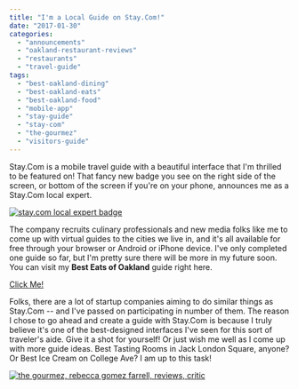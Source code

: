 ```yaml
---
title: "I'm a Local Guide on Stay.Com!"
date: "2017-01-30"
categories: 
  - "announcements"
  - "oakland-restaurant-reviews"
  - "restaurants"
  - "travel-guide"
tags: 
  - "best-oakland-dining"
  - "best-oakland-eats"
  - "best-oakland-food"
  - "mobile-app"
  - "stay-guide"
  - "stay-com"
  - "the-gourmez"
  - "visitors-guide"
---
```


Stay.Com is a mobile travel guide with a beautiful interface that I'm thrilled to be featured on! That fancy new badge you see on the right side of the screen, or bottom of the screen if you're on your phone, announces me as a Stay.Com local expert.

[![stay.com local expert badge](http://s3.amazonaws.com/thegourmez-wpmedia/2017/01/stay-com_le-badge_dark-500x164.png)](http://s3.amazonaws.com/thegourmez-wpmedia/2017/01/stay-com_le-badge_dark.png)

The company recruits culinary professionals and new media folks like me to come up with virtual guides to the cities we live in, and it's all available for free through your browser or Android or iPhone device. I've only completed one guide so far, but I'm pretty sure there will be more in my future soon. You can visit my **Best Eats of Oakland** guide right here.

[Click Me!](https://www.stay.com/s/3zZp/)

Folks, there are a lot of startup companies aiming to do similar things as Stay.Com -- and I've passed on participating in number of them. The reason I chose to go ahead and create a guide with Stay.Com is because I truly believe it's one of the best-designed interfaces I've seen for this sort of traveler's aide. Give it a shot for yourself! Or just wish me well as I come up with more guide ideas. Best Tasting Rooms in Jack London Square, anyone? Or Best Ice Cream on College Ave? I am up to this task!

[![the gourmez, rebecca gomez farrell, reviews, critic](http://s3.amazonaws.com/thegourmez-wpmedia/2017/01/RGF-vespa-400x500.jpg)](http://s3.amazonaws.com/thegourmez-wpmedia/2017/01/RGF-vespa.jpg)
